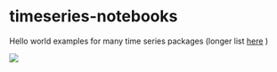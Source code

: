 # timeseries-notebooks
Hello world examples for many time series packages (longer list [here](https://www.microprediction.com/blog/popular-timeseries-packages) )

![](https://i.imgur.com/PpWIhlx.png)
